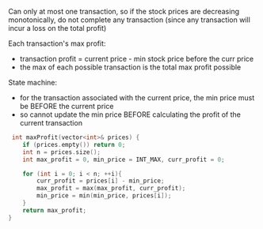Can only at most one transaction, so if the stock prices are decreasing monotonically, do not complete any transaction (since any transaction will incur a loss on the total profit)

Each transaction's max profit:
- transaction profit = current price - min stock price before the curr price
- the max of each possible transaction is the total max profit possible

State machine:
- for the transaction associated with the current price, the min price must be BEFORE the current price
- so cannot update the min price BEFORE calculating the profit of the current transaction

```cpp
 int maxProfit(vector<int>& prices) {
    if (prices.empty()) return 0;
    int n = prices.size();
    int max_profit = 0, min_price = INT_MAX, curr_profit = 0;

    for (int i = 0; i < n; ++i){
        curr_profit = prices[i] - min_price;
        max_profit = max(max_profit, curr_profit);
        min_price = min(min_price, prices[i]);
    }
    return max_profit;
}
```
